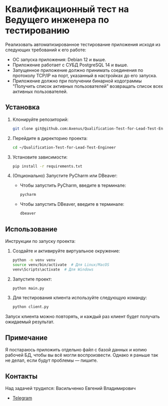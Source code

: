 # Квалификационный тест на Ведущего инженера по тестированию

Реализовать автоматизированное тестирование приложения исходя из следующих требований к его работе:
- ОС запуска приложения: Debian 12 и выше.
- Приложение работает с СУБД PostgreSQL 14 и выше.
- Запущенное приложение должно принимать соединения по протоколу TCP/IP на порт, указанный в настройках до его запуска.
- Приложение должно при получении бинарной кодограммы "Получить список активных пользователей" возвращать список всех активных пользователей.

## Установка

1. Клонируйте репозиторий:

   ```bash
   git clone git@github.com:Axenus/Qualification-Test-for-Lead-Test-Engineer.git
   ```

2. Перейдите в директорию проекта:

   ```bash
   cd ~/Qualification-Test-for-Lead-Test-Engineer
   ```

3. Установите зависимости:

   ```bash
   pip install -r requirements.txt
   ```

4. (Опционально) Запустите PyCharm или DBeaver:
   - Чтобы запустить PyCharm, введите в терминале:
     ```bash
     pycharm
     ```
   - Чтобы запустить DBeaver, введите в терминале:
     ```bash
     dbeaver
     ```

## Использование

Инструкции по запуску проекта:

1. Создайте и активируйте виртуальное окружение:

   ```bash
   python -m venv venv
   source venv/bin/activate  # Для Linux/MacOS
   venv\Scripts\activate  # Для Windows
   ```

2. Запустите проект:

   ```bash
   python main.py
   ```

3. Для тестирования клиента используйте следующую команду:

   ```bash
   python client.py
   ```

Запуск клиента можно повторять, и каждый раз клиент будет получать ожидаемый результат.

## Примечание

Я постараюсь приложить отдельно файл с базой данных и копию рабочей БД, чтобы вы всё могли воспроизвести. Однако я раньше так не делал, если будут проблемы — пишите.

## Контакты

Над задачей трудился: Васильченко Евгений Владимирович
- [Telegram](https://t.me/VasilchenkoEugene)
